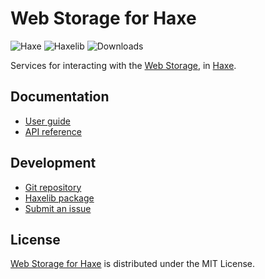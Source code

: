 # Web Storage for Haxe
![Haxe](https://flat.badgen.net/badge/haxe/%3E%3D4.2.0/green) ![Haxelib](https://flat.badgen.net/haxelib/v/webstorage) ![Downloads](https://flat.badgen.net/haxelib/d/webstorage)

Services for interacting with the [Web Storage](https://developer.mozilla.org/en-US/docs/Web/API/Storage), in [Haxe](https://haxe.org).

## Documentation
- [User guide](https://bitbucket.org/cedx/webstorage.hx/wiki)
- [API reference](https://cedx.github.io/webstorage.hx)

## Development
- [Git repository](https://bitbucket.org/cedx/webstorage.hx)
- [Haxelib package](https://lib.haxe.org/p/webstorage)
- [Submit an issue](https://bitbucket.org/cedx/webstorage.hx/issues)

## License
[Web Storage for Haxe](https://bitbucket.org/cedx/webstorage.hx) is distributed under the MIT License.
